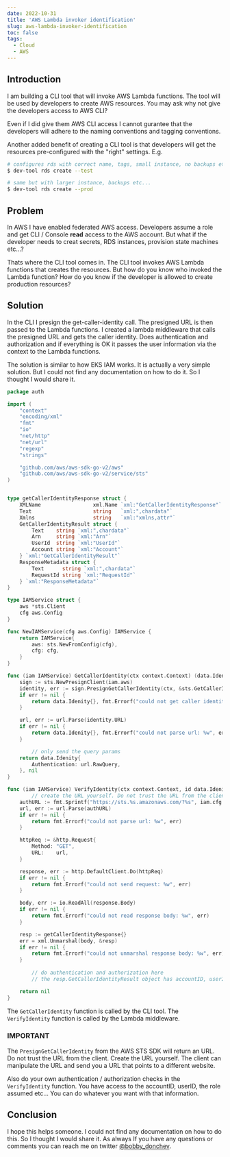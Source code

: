```yaml
---
date: 2022-10-31
title: 'AWS Lambda invoker identification'
slug: aws-lambda-invoker-identification
toc: false
tags:
  - Cloud
  - AWS
---
```


## Introduction

I am building a CLI tool that will invoke AWS Lambda functions. The tool will be used by developers to create AWS resources. You may ask why not give the developers access to AWS CLI? 

Even if I did give them AWS CLI access I cannot gurantee that the developers will adhere to the naming conventions and tagging conventions.

Another added benefit of creating a CLI tool is that developers will get the resources pre-configured with the "right" settings. E.g.

```bash
# configures rds with correct name, tags, small instance, no backups etc...
$ dev-tool rds create --test

# same but with larger instance, backups etc...
$ dev-tool rds create --prod
```

## Problem

In AWS I have enabled federated AWS access. Developers assume a role and get CLI / Console **read** access to the AWS account.
But what if the developer needs to creat secrets, RDS instances, provision state machines etc...?

Thats where the CLI tool comes in. The CLI tool invokes AWS Lambda functions that creates the resources.
But how do you know who invoked the Lambda function? How do you know if the developer is allowed to create production resources?

## Solution

In the CLI I presign the get-caller-identity call. The presigned URL is then passed to the Lambda functions. I created a lambda middleware that calls the presigned URL and gets the caller identity. Does authentication and authorization and if everything is OK it passes the user information via the context to the Lambda functions.

The solution is similar to how EKS IAM works. It is actually a very simple solution. But I could not find any documentation on how to do it. So I thought I would share it.

```go
package auth

import (
	"context"
	"encoding/xml"
	"fmt"
	"io"
	"net/http"
	"net/url"
	"regexp"
	"strings"

	"github.com/aws/aws-sdk-go-v2/aws"
	"github.com/aws/aws-sdk-go-v2/service/sts"
)


type getCallerIdentityResponse struct {
	XMLName                 xml.Name `xml:"GetCallerIdentityResponse"`
	Text                    string   `xml:",chardata"`
	Xmlns                   string   `xml:"xmlns,attr"`
	GetCallerIdentityResult struct {
		Text    string `xml:",chardata"`
		Arn     string `xml:"Arn"`
		UserId  string `xml:"UserId"`
		Account string `xml:"Account"`
	} `xml:"GetCallerIdentityResult"`
	ResponseMetadata struct {
		Text      string `xml:",chardata"`
		RequestId string `xml:"RequestId"`
	} `xml:"ResponseMetadata"`
}

type IAMService struct {
	aws *sts.Client
	cfg aws.Config
}

func NewIAMService(cfg aws.Config) IAMService {
	return IAMService{
		aws: sts.NewFromConfig(cfg),
		cfg: cfg,
	}
}

func (iam IAMService) GetCallerIdentity(ctx context.Context) (data.Idenity, error) {
	sign := sts.NewPresignClient(iam.aws)
	identity, err := sign.PresignGetCallerIdentity(ctx, &sts.GetCallerIdentityInput{})
	if err != nil {
		return data.Idenity{}, fmt.Errorf("could not get caller identity: %w", err)
	}

	url, err := url.Parse(identity.URL)
	if err != nil {
		return data.Idenity{}, fmt.Errorf("could not parse url: %w", err)
	}

        // only send the query params
	return data.Idenity{
		Authentication: url.RawQuery,
	}, nil
}

func (iam IAMService) VerifyIdentity(ctx context.Context, id data.Idenity) (data.Tenant, error) {
        // create the URL yourself. Do not trust the URL from the client
	authURL := fmt.Sprintf("https://sts.%s.amazonaws.com/?%s", iam.cfg.Region, id.Authentication)
	url, err := url.Parse(authURL)
	if err != nil {
		return fmt.Errorf("could not parse url: %w", err)
	}

	httpReq := &http.Request{
		Method: "GET",
		URL:    url,
	}

	response, err := http.DefaultClient.Do(httpReq)
	if err != nil {
		return fmt.Errorf("could not send request: %w", err)
	}

	body, err := io.ReadAll(response.Body)
	if err != nil {
		return fmt.Errorf("could not read response body: %w", err)
	}

	resp := getCallerIdentityResponse{}
	err = xml.Unmarshal(body, &resp)
	if err != nil {
		return fmt.Errorf("could not unmarshal response body: %w", err)
	}
  
        // do authentication and authorization here
        // the resp.GetCallerIdentityResult object has accountID, userID, the role assumed etc...

	return nil
}
```

The `GetCallerIdentity` function is called by the CLI tool. The `VerifyIdentity` function is called by the Lambda middleware.

### IMPORTANT

The `PresignGetCallerIdentity` from the AWS STS SDK will return an URL. Do not trust the URL from the client. Create the URL yourself. The client can manipulate the URL and send you a URL that points to a different website. 

Also do your own authentication / authorization checks in the `VerifyIdentity` function. You have access to the accountID, userID, the role assumed etc... You can do whatever you want with that information.

## Conclusion

I hope this helps someone. I could not find any documentation on how to do this. So I thought I would share it. As always If you have any questions or comments you can reach me on twitter [@bobby_donchev](https://twitter.com/bobby_donchev).
